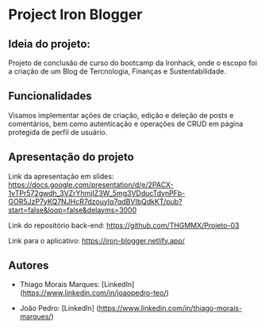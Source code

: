 # Project Iron Blogger

## Ideia do projeto:

Projeto de conclusão de curso do bootcamp da Ironhack, onde o escopo foi a criação de um Blog de Tercnologia, Finanças e Sustentabilidade.

## Funcionalidades

Visamos implementar ações de criação, edição e deleção de posts e comentários, bem como autenticação e operações de CRUD em página protegida de perfil de usuário.

## Apresentação do projeto

Link da apresentação em slides: https://docs.google.com/presentation/d/e/2PACX-1vTPr572gwdh_3VZrYhmjIZ3W_5mg3VDducTdynPFb-GOR5JzP7yKQ7NJHcR7dzouyIq7qdBVIbQdkKT/pub?start=false&loop=false&delayms=3000

Link do repositório back-end: https://github.com/THGMMX/Projeto-03

Link para o aplicativo: https://iron-blogger.netlify.app/

## Autores

* Thiago Morais Marques: [LinkedIn] (https://www.linkedin.com/in/joaopedro-teo/)

* João Pedro: [LinkedIn] (https://www.linkedin.com/in/thiago-morais-marques/)

